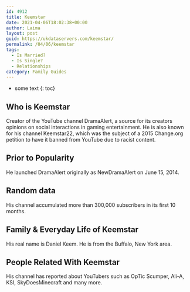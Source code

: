 ```yaml
---
id: 4912
title: Keemstar
date: 2021-04-06T18:02:38+00:00
author: Laima
layout: post
guid: https://ukdataservers.com/keemstar/
permalink: /04/06/keemstar
tags:
  - Is Married?
  - Is Single?
  - Relationships
category: Family Guides
---
```


* some text
{: toc}


## Who is Keemstar
                  
                  
                  
Creator of the YouTube channel DramaAlert, a source for its creators opinions on social interactions in gaming entertainment. He is also known for his channel Keemstar22, which was the subject of a 2015 Change.org petition to have it banned from YouTube due to racist content.
                  
              
            
              
            
                
                
                
## Prior to Popularity
                  
                  
                  
He launched DramaAlert originally as NewDramaAlert on June 15, 2014.
                  
              
            
              
            
                
                
                
## Random data
                  
                  
                  
His channel accumulated more than 300,000 subscribers in its first 10 months.
                  
              
            
              
            
                
                
                
## Family & Everyday Life of Keemstar
                  
                  
                  
His real name is Daniel Keem. He is from the Buffalo, New York area.
                  
              
            
              
            
                
                
                
## People Related With Keemstar
                  
                  
                  
His channel has reported about YouTubers such as OpTic Scumper, Ali-A, KSI, SkyDoesMinecraft and many more.
                  
              
            
              
            
                
              
            
              
              
            
            
              
            
          
          
          